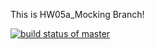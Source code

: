 This is HW05a_Mocking Branch!



[![build status of master](https://travis-ci.org/FastCashHash/Homework04.svg?branch=HW05a_Mocking)](https://travis-ci.org/FastCashHash/Homework04)
